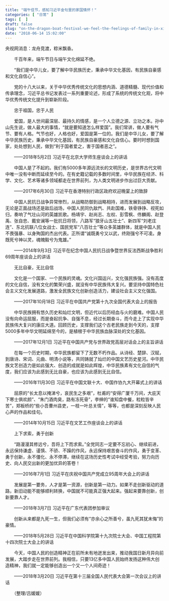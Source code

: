 ```yaml
---
title: "端午佳节，感知习近平金句里的家国情怀！"
categories: [ "日常" ]
tags: [  ]
draft: false
slug: "on-the-dragon-boat-festival-we-feel-the-feelings-of-family-in-xi-jinpings-golden-sentence"
date: "2018-06-14 15:02:00"
---
```


央视网消息：龙舟竞渡，粽米飘香。

　　千百年来，端午节日与端午文化绵延不绝。

　　“我们是中华儿女，要了解中华民族历史，秉承中华文化基因，有民族自豪感和文化自信心”。

　　党的十八大以来，关于中华优秀传统文化的思想内涵、道德精髓、现代价值和传承理念，习近平总书记发表过一系列重要论述，形成了系统的传统文化观，将中华优秀传统文化提升到崭新阶段。

　　忠于祖国，忠于人民

　　爱国，是人世间最深层、最持久的情感，是一个人立德之源、立功之本。孙中山先生说，做人最大的事情，“就是要知道怎么样爱国”。我们常讲，做人要有气节、要有人格。气节也好，人格也好，爱国是第一位的。我们是中华儿女，要了解中华民族历史，秉承中华文化基因，有民族自豪感和文化自信心。要时时想到国家，处处想到人民，做到“利于国者爱之，害于国者恶之”。


<!--more-->


　　——2018年5月2日 习近平在北京大学师生座谈会上的讲话

　　中国人是了不起的。我们有5000多年源远流长的文明历史，是世界古代文明中唯一没有中断而延续至今的。在有史籍记载的多数时间里，中华民族在经济、科学、文化、艺术等诸多领域都走在世界前列，为人类文明进步作出过巨大贡献。

　　——2017年6月30日 习近平在香港特别行政区政府欢迎晚宴上的致辞

　　中国人民抗日战争异常惨烈，从战略防御到战略相持，进而发展到战略反攻，无论是正面战场还是敌后战场，中国人民同仇敌忾、共赴国难，铁骨铮铮、视死如归，奏响了气壮山河的英雄凯歌。杨靖宇、赵尚志、左权、彭雪枫、佟麟阁、赵登禹、张自忠、戴安澜等一批抗日将领，八路军“狼牙山五壮士”、新四军“刘老庄连”、东北抗联八位女战士、国民党军“八百壮士”等众多英雄群体，就是中国人民不畏强暴、以身殉国的杰出代表。正所谓“诚既勇兮又以武，终刚强兮不可凌。身既死兮神以灵，魂魄毅兮为鬼雄。”

　　——2014年9月3日 习近平在纪念中国人民抗日战争暨世界反法西斯战争胜利69周年座谈会上的讲话

　　无比自豪，无比自信

　　文化是一个国家、一个民族的灵魂。文化兴国运兴，文化强民族强。没有高度的文化自信，没有文化的繁荣兴盛，就没有中华民族伟大复兴。要坚持中国特色社会主义文化发展道路，激发全民族文化创新创造活力，建设社会主义文化强国。

　　——2017年10月18日 习近平在中国共产党第十九次全国代表大会上的报告

　　中华民族拥有悠久历史和灿烂文明，但近代以后历经血与火的磨难。中国人民没有向命运屈服，而是奋起抗争、自强不息，经过长期奋斗，而今走上了实现中华民族伟大复兴的康庄大道。回顾历史，支撑我们这个古老民族走到今天的，支撑5000多年中华文明延绵至今的，是植根于中华民族血脉深处的文化基因。

　　——2017年12月1日 习近平在中国共产党与世界政党高层对话会上的主旨讲话

　　在每一个历史时期，中华民族都留下了无数不朽作品。从诗经、楚辞、汉赋，到唐诗、宋词、元曲、明清小说等，共同铸就了灿烂的中国文艺历史星河。中华民族文艺创造力是如此强大、创造的成就是如此辉煌，中华民族素有文化自信的气度，我们应该为此感到无比自豪，也应该为此感到无比自信。

　　——2016年11月30日 习近平在中国文联十大、中国作协九大开幕式上的讲话

　　屈原的“长太息以掩涕兮，哀民生之多艰”，杜甫的“安得广厦千万间，大庇天下寒士俱欢颜”、“朱门酒肉臭，路有冻死骨”，李绅的“谁知盘中餐，粒粒皆辛苦”，郑板桥的“些小吾曹州县吏，一枝一叶总关情”，等等，也都是深刻反映人民心声的作品和佳句。

　　——2014年10月15日 习近平在文艺工作座谈会上的讲话

　　上下求索，勇于创新

　　“路漫漫其修远兮，吾将上下而求索。”全党同志一定要不忘初心、继续前进，永远保持谦虚、谨慎、不骄、不躁的作风，永远保持艰苦奋斗的作风，勇于变革、勇于创新，永不僵化、永不停滞，继续在这场历史性考试中经受考验，努力向历史、向人民交出新的更加优异的答卷！

　　——2016年7月1日 习近平在庆祝中国共产党成立95周年大会上的讲话

　　发展是第一要务，人才是第一资源，创新是第一动力。如果不走创新驱动的道路，新旧动能不能够顺利转换，中国就不可能真正强大起来。强起来要靠创新，创新要靠人才。

　　——2018年3月7日 习近平在广东代表团参加审议

　　创新从来都是九死一生，但我们必须有“亦余心之所善兮，虽九死其犹未悔”的豪情。

　　——2018年5月28日 习近平在中国科学院第十九次院士大会、中国工程院第十四次院士大会上的讲话

　　今天，中国人民的创造精神正在前所未有地迸发出来，推动我国日新月异向前发展，大踏步走在世界前列。我相信，只要13亿多中国人民始终发扬这种伟大创造精神，我们就一定能够创造出一个又一个人间奇迹！

　　——2018年3月20日 习近平在第十三届全国人民代表大会第一次会议上的讲话

　　（整理/吕媛媛）